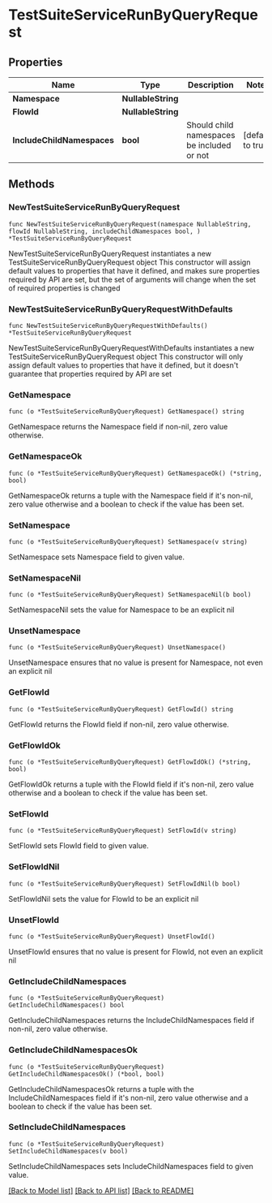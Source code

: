# TestSuiteServiceRunByQueryRequest

## Properties

Name | Type | Description | Notes
------------ | ------------- | ------------- | -------------
**Namespace** | **NullableString** |  | 
**FlowId** | **NullableString** |  | 
**IncludeChildNamespaces** | **bool** | Should child namespaces be included or not | [default to true]

## Methods

### NewTestSuiteServiceRunByQueryRequest

`func NewTestSuiteServiceRunByQueryRequest(namespace NullableString, flowId NullableString, includeChildNamespaces bool, ) *TestSuiteServiceRunByQueryRequest`

NewTestSuiteServiceRunByQueryRequest instantiates a new TestSuiteServiceRunByQueryRequest object
This constructor will assign default values to properties that have it defined,
and makes sure properties required by API are set, but the set of arguments
will change when the set of required properties is changed

### NewTestSuiteServiceRunByQueryRequestWithDefaults

`func NewTestSuiteServiceRunByQueryRequestWithDefaults() *TestSuiteServiceRunByQueryRequest`

NewTestSuiteServiceRunByQueryRequestWithDefaults instantiates a new TestSuiteServiceRunByQueryRequest object
This constructor will only assign default values to properties that have it defined,
but it doesn't guarantee that properties required by API are set

### GetNamespace

`func (o *TestSuiteServiceRunByQueryRequest) GetNamespace() string`

GetNamespace returns the Namespace field if non-nil, zero value otherwise.

### GetNamespaceOk

`func (o *TestSuiteServiceRunByQueryRequest) GetNamespaceOk() (*string, bool)`

GetNamespaceOk returns a tuple with the Namespace field if it's non-nil, zero value otherwise
and a boolean to check if the value has been set.

### SetNamespace

`func (o *TestSuiteServiceRunByQueryRequest) SetNamespace(v string)`

SetNamespace sets Namespace field to given value.


### SetNamespaceNil

`func (o *TestSuiteServiceRunByQueryRequest) SetNamespaceNil(b bool)`

 SetNamespaceNil sets the value for Namespace to be an explicit nil

### UnsetNamespace
`func (o *TestSuiteServiceRunByQueryRequest) UnsetNamespace()`

UnsetNamespace ensures that no value is present for Namespace, not even an explicit nil
### GetFlowId

`func (o *TestSuiteServiceRunByQueryRequest) GetFlowId() string`

GetFlowId returns the FlowId field if non-nil, zero value otherwise.

### GetFlowIdOk

`func (o *TestSuiteServiceRunByQueryRequest) GetFlowIdOk() (*string, bool)`

GetFlowIdOk returns a tuple with the FlowId field if it's non-nil, zero value otherwise
and a boolean to check if the value has been set.

### SetFlowId

`func (o *TestSuiteServiceRunByQueryRequest) SetFlowId(v string)`

SetFlowId sets FlowId field to given value.


### SetFlowIdNil

`func (o *TestSuiteServiceRunByQueryRequest) SetFlowIdNil(b bool)`

 SetFlowIdNil sets the value for FlowId to be an explicit nil

### UnsetFlowId
`func (o *TestSuiteServiceRunByQueryRequest) UnsetFlowId()`

UnsetFlowId ensures that no value is present for FlowId, not even an explicit nil
### GetIncludeChildNamespaces

`func (o *TestSuiteServiceRunByQueryRequest) GetIncludeChildNamespaces() bool`

GetIncludeChildNamespaces returns the IncludeChildNamespaces field if non-nil, zero value otherwise.

### GetIncludeChildNamespacesOk

`func (o *TestSuiteServiceRunByQueryRequest) GetIncludeChildNamespacesOk() (*bool, bool)`

GetIncludeChildNamespacesOk returns a tuple with the IncludeChildNamespaces field if it's non-nil, zero value otherwise
and a boolean to check if the value has been set.

### SetIncludeChildNamespaces

`func (o *TestSuiteServiceRunByQueryRequest) SetIncludeChildNamespaces(v bool)`

SetIncludeChildNamespaces sets IncludeChildNamespaces field to given value.



[[Back to Model list]](../README.md#documentation-for-models) [[Back to API list]](../README.md#documentation-for-api-endpoints) [[Back to README]](../README.md)



